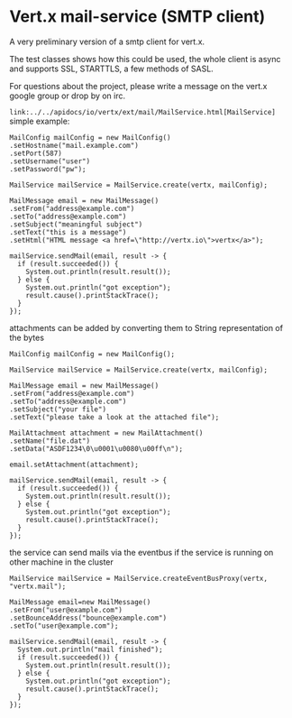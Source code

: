 # Vert.x mail-service (SMTP client)

A very preliminary version of a smtp client for vert.x.

The test classes shows how this could be used, the whole client is async and supports SSL, STARTTLS, a few methods of SASL.

For questions about the project, please write a message on the vert.x google group or drop by on irc.

`link:../../apidocs/io/vertx/ext/mail/MailService.html[MailService]`
simple example:

~~~~ {.java}
MailConfig mailConfig = new MailConfig()
.setHostname("mail.example.com")
.setPort(587)
.setUsername("user")
.setPassword("pw");

MailService mailService = MailService.create(vertx, mailConfig);

MailMessage email = new MailMessage()
.setFrom("address@example.com")
.setTo("address@example.com")
.setSubject("meaningful subject")
.setText("this is a message")
.setHtml("HTML message <a href=\"http://vertx.io\">vertx</a>");

mailService.sendMail(email, result -> {
  if (result.succeeded()) {
    System.out.println(result.result());
  } else {
    System.out.println("got exception");
    result.cause().printStackTrace();
  }
});
~~~~

attachments can be added by converting them to String representation of
the bytes

~~~~ {.java}
MailConfig mailConfig = new MailConfig();

MailService mailService = MailService.create(vertx, mailConfig);

MailMessage email = new MailMessage()
.setFrom("address@example.com")
.setTo("address@example.com")
.setSubject("your file")
.setText("please take a look at the attached file");

MailAttachment attachment = new MailAttachment()
.setName("file.dat")
.setData("ASDF1234\0\u0001\u0080\u00ff\n");

email.setAttachment(attachment);

mailService.sendMail(email, result -> {
  if (result.succeeded()) {
    System.out.println(result.result());
  } else {
    System.out.println("got exception");
    result.cause().printStackTrace();
  }
});
~~~~

the service can send mails via the eventbus if the service is running on
other machine in the cluster

~~~~ {.java}
MailService mailService = MailService.createEventBusProxy(vertx, "vertx.mail");

MailMessage email=new MailMessage()
.setFrom("user@example.com")
.setBounceAddress("bounce@example.com")
.setTo("user@example.com");

mailService.sendMail(email, result -> {
  System.out.println("mail finished");
  if (result.succeeded()) {
    System.out.println(result.result());
  } else {
    System.out.println("got exception");
    result.cause().printStackTrace();
  }
});
~~~~

